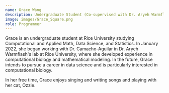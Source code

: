 ```yaml
---
name: Grace Wang
description: Undergraduate Student (Co-supervised with Dr. Aryeh Warmflash)
image: images/Grace_Square.png
role: Programmer
---
```


Grace is an undergraduate student at Rice University studying Computational and Applied Math, Data Science, and Statistics. In January 2022, she began working with Dr. Camacho-Aguilar in Dr. Aryeh Warmflash's lab at Rice University, where she developed experience in computational biology and mathematical modeling. In the future, Grace intends to pursue a career in data science and is particularly interested in computational biology.

In her free time, Grace enjoys singing and writing songs and playing with her cat, Ozzie.
